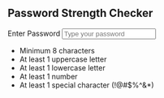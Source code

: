 <!-- Password Strength Checker Component -->
<section class="password-checker" aria-labelledby="pw-checker-title">
  <h2 id="pw-checker-title">Password Strength Checker</h2>

  <label for="pw-input">Enter Password</label>
  <input
    type="password"
    id="pw-input"
    name="password"
    placeholder="Type your password"
    aria-describedby="pw-strength-msg"
    autocomplete="new-password"
    required
  />

  <div
    id="pw-strength-msg"
    role="status"
    aria-live="polite"
    class="strength-message"
  >
    <!-- Dynamic strength feedback appears here -->
  </div>

  <ul class="pw-rules" aria-label="Password requirements">
    <li id="rule-length" class="invalid">Minimum 8 characters</li>
    <li id="rule-uppercase" class="invalid">At least 1 uppercase letter</li>
    <li id="rule-lowercase" class="invalid">At least 1 lowercase letter</li>
    <li id="rule-number" class="invalid">At least 1 number</li>
    <li id="rule-special" class="invalid">At least 1 special character (!@#$%^&*)</li>
  </ul>
</section>
